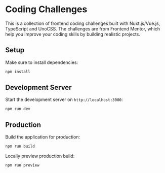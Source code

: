 # Coding Challenges

This is a collection of frontend coding challenges built with Nuxt.js/Vue.js, TypeScript and UnoCSS.
The challenges are from Frontend Mentor, which help you improve your coding skills by building realistic projects.

## Setup

Make sure to install dependencies:

```bash
npm install
```

## Development Server

Start the development server on `http://localhost:3000`:

```bash
npm run dev
```

## Production

Build the application for production:

```bash
npm run build
```

Locally preview production build:

```bash
npm run preview
```
